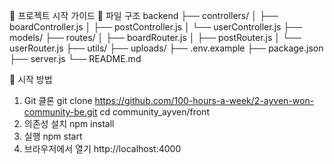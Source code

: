 🌟 프로젝트 시작 가이드
📂 파일 구조
backend
├── controllers/
│   ├── boardController.js
│   ├── postController.js
│   └── userController.js
├── models/
├── routes/
│   ├── boardRouter.js
│   ├── postRouter.js
│   └── userRouter.js
├── utils/
├── uploads/
├── .env.example
├── package.json
├── server.js
└── README.md

🚀 시작 방법
1. Git 클론
git clone https://github.com/100-hours-a-week/2-ayven-won-community-be.git
cd community_ayven/front
2. 의존성 설치
npm install
3. 실행
npm start
4. 브라우저에서 열기
http://localhost:4000
